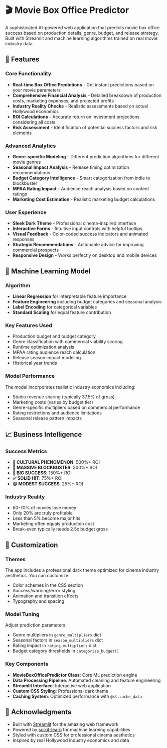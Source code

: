 # 🎬 Movie Box Office Predictor

A sophisticated AI-powered web application that predicts movie box office success based on production details, genre, budget, and release strategy. Built with Streamlit and machine learning algorithms trained on real movie industry data.

## 🚀 Features

### Core Functionality

- **Real-time Box Office Predictions** - Get instant predictions based on your movie parameters
- **Comprehensive Financial Analysis** - Detailed breakdown of production costs, marketing expenses, and projected profits
- **Industry Reality Checks** - Realistic assessments based on actual Hollywood economics
- **ROI Calculations** - Accurate return on investment projections considering all costs
- **Risk Assessment** - Identification of potential success factors and risk elements

### Advanced Analytics

- **Genre-specific Modeling** - Different prediction algorithms for different movie genres
- **Seasonal Impact Analysis** - Release timing optimization recommendations
- **Budget Category Intelligence** - Smart categorization from indie to blockbuster
- **MPAA Rating Impact** - Audience reach analysis based on content ratings
- **Marketing Cost Estimation** - Realistic marketing budget calculations

### User Experience

- **Sleek Dark Theme** - Professional cinema-inspired interface
- **Interactive Forms** - Intuitive input controls with helpful tooltips
- **Visual Feedback** - Color-coded success indicators and animated responses
- **Strategic Recommendations** - Actionable advice for improving commercial prospects
- **Responsive Design** - Works perfectly on desktop and mobile devices

## 🧠 Machine Learning Model

### Algorithm

- **Linear Regression** for interpretable feature importance
- **Feature Engineering** including budget categories and seasonal analysis
- **Label Encoding** for categorical variables
- **Standard Scaling** for equal feature contribution

### Key Features Used

- Production budget and budget category
- Genre classification with commercial viability scoring
- Runtime optimization analysis
- MPAA rating audience reach calculation
- Release season impact modeling
- Historical year trends

### Model Performance

The model incorporates realistic industry economics including:

- Studio revenue sharing (typically 37.5% of gross)
- Marketing costs (varies by budget tier)
- Genre-specific multipliers based on commercial performance
- Rating restrictions and audience limitations
- Seasonal release pattern impacts

## 📈 Business Intelligence

### Success Metrics

- **🚀 CULTURAL PHENOMENON**: 500%+ ROI
- **💎 MASSIVE BLOCKBUSTER**: 300%+ ROI
- **🎉 BIG SUCCESS**: 150%+ ROI
- **✅ SOLID HIT**: 75%+ ROI
- **😊 MODEST SUCCESS**: 25%+ ROI

### Industry Reality

- 60-70% of movies lose money
- Only 20% are truly profitable
- Less than 5% become major hits
- Marketing often equals production cost
- Break-even typically needs 2.5x budget gross

## 🎨 Customization

### Themes

The app includes a professional dark theme optimized for cinema industry aesthetics. You can customize:

- Color schemes in the CSS section
- Success/warning/error styling
- Animation and transition effects
- Typography and spacing

### Model Tuning

Adjust prediction parameters:

- Genre multipliers in `genre_multipliers` dict
- Seasonal factors in `season_multipliers` dict
- Rating impact in `rating_multipliers` dict
- Budget category thresholds in `categorize_budget()`

### Key Components

- **MovieBoxOfficePredictor Class**: Core ML prediction engine
- **Data Processing Pipeline**: Automated cleaning and feature engineering
- **Streamlit Interface**: Interactive web application
- **Custom CSS Styling**: Professional dark theme
- **Caching System**: Optimized performance with `@st.cache_data`

## 🙏 Acknowledgments

- Built with [Streamlit](https://streamlit.io/) for the amazing web framework
- Powered by [scikit-learn](https://scikit-learn.org/) for machine learning capabilities
- Styled with custom CSS for professional cinema aesthetics
- Inspired by real Hollywood industry economics and data
